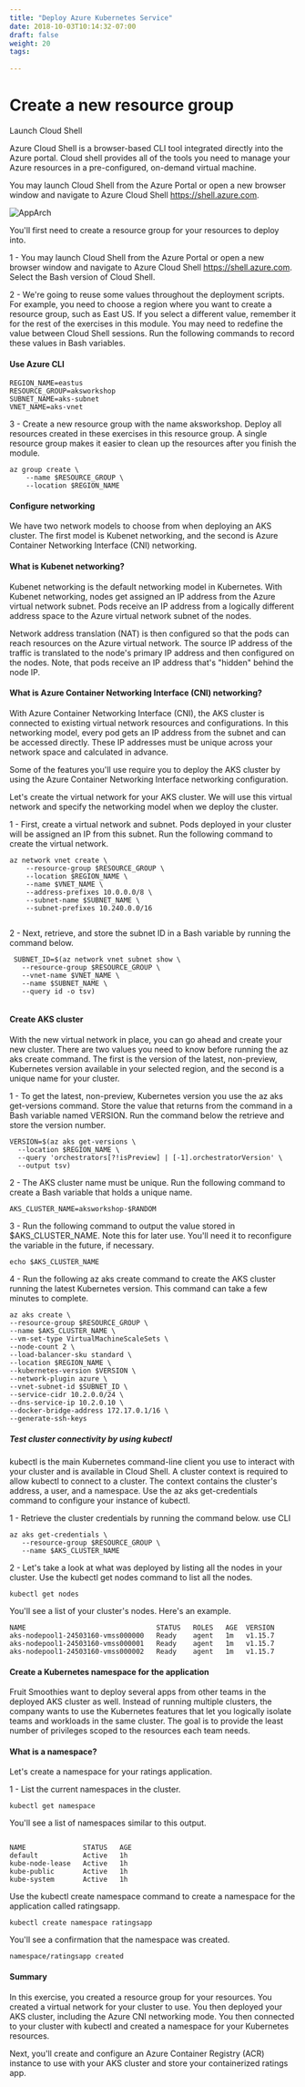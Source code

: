 ```yaml
---
title: "Deploy Azure Kubernetes Service"
date: 2018-10-03T10:14:32-07:00
draft: false
weight: 20
tags:
  
---
```


# Create a new resource group

Launch Cloud Shell

Azure Cloud Shell is a browser-based CLI tool integrated directly into the Azure portal. Cloud shell provides all of the tools you need to manage your Azure resources in a pre-configured, on-demand virtual machine.

You may launch Cloud Shell from the Azure Portal or open a new browser window and navigate to Azure Cloud Shell https://shell.azure.com.

![AppArch](/images/mfe/azure-cloud-shell.png?classes=border,shadow)

You'll first need to create a resource group for your resources to deploy into.

1 - You may launch Cloud Shell from the Azure Portal or open a new browser window and navigate to Azure Cloud Shell https://shell.azure.com.
 Select the Bash version of Cloud Shell.

2 - We're going to reuse some values throughout the deployment scripts. For example, you need to choose a region where you want to create a resource group, such as East US. If you select a different value, remember it for the rest of the exercises in this module. You may need to redefine the value between Cloud Shell sessions. Run the following commands to record these values in Bash variables.

#### Use Azure CLI
```
REGION_NAME=eastus
RESOURCE_GROUP=aksworkshop
SUBNET_NAME=aks-subnet
VNET_NAME=aks-vnet

```
3 - Create a new resource group with the name aksworkshop. Deploy all resources created in these exercises in this resource group. A single resource group makes it easier to clean up the resources after you finish the module.

```
az group create \
    --name $RESOURCE_GROUP \
    --location $REGION_NAME

```

#### Configure networking

We have two network models to choose from when deploying an AKS cluster. The first model is Kubenet networking, and the second is Azure Container Networking Interface (CNI) networking.

#### What is Kubenet networking?

Kubenet networking is the default networking model in Kubernetes. With Kubenet networking, nodes get assigned an IP address from the Azure virtual network subnet. Pods receive an IP address from a logically different address space to the Azure virtual network subnet of the nodes.

Network address translation (NAT) is then configured so that the pods can reach resources on the Azure virtual network. The source IP address of the traffic is translated to the node's primary IP address and then configured on the nodes. Note, that pods receive an IP address that's "hidden" behind the node IP.

#### What is Azure Container Networking Interface (CNI) networking?

With Azure Container Networking Interface (CNI), the AKS cluster is connected to existing virtual network resources and configurations. In this networking model, every pod gets an IP address from the subnet and can be accessed directly. These IP addresses must be unique across your network space and calculated in advance.

Some of the features you'll use require you to deploy the AKS cluster by using the Azure Container Networking Interface networking configuration.

Let's create the virtual network for your AKS cluster. We will use this virtual network and specify the networking model when we deploy the cluster.

1 - First, create a virtual network and subnet. Pods deployed in your cluster will be assigned an IP from this subnet. Run the following command to create the virtual network.

```
az network vnet create \
    --resource-group $RESOURCE_GROUP \
    --location $REGION_NAME \
    --name $VNET_NAME \
    --address-prefixes 10.0.0.0/8 \
    --subnet-name $SUBNET_NAME \
    --subnet-prefixes 10.240.0.0/16
    
 ```
 
 2 - Next, retrieve, and store the subnet ID in a Bash variable by running the command below.
 
 ```
  SUBNET_ID=$(az network vnet subnet show \
    --resource-group $RESOURCE_GROUP \
    --vnet-name $VNET_NAME \
    --name $SUBNET_NAME \
    --query id -o tsv)
   
  ```
  
#### Create AKS cluster
     
With the new virtual network in place, you can go ahead and create your new cluster. There are two values you need to know before running the az aks create command. The first is the version of the latest, non-preview, Kubernetes version available in your selected region, and the second is a unique name for your cluster.
 
 
 1 - To get the latest, non-preview, Kubernetes version you use the az aks get-versions command. Store the value that returns from the command in a Bash variable named VERSION. Run the command below the retrieve and store the version number.
 
  ```
  VERSION=$(az aks get-versions \
    --location $REGION_NAME \
    --query 'orchestrators[?!isPreview] | [-1].orchestratorVersion' \
    --output tsv)
   ```
 2 - The AKS cluster name must be unique. Run the following command to create a Bash variable that holds a unique name.
 
 
   ```
   AKS_CLUSTER_NAME=aksworkshop-$RANDOM
   
   ```
 3 - Run the following command to output the value stored in $AKS_CLUSTER_NAME. Note this for later use. You'll need it to reconfigure the variable in the future, if necessary.
 
 
  ```
 echo $AKS_CLUSTER_NAME
 
  ```
 
 4 - Run the following az aks create command to create the AKS cluster running the latest Kubernetes version. This command can take a few minutes to complete.
 
 
  ```
az aks create \
--resource-group $RESOURCE_GROUP \
--name $AKS_CLUSTER_NAME \
--vm-set-type VirtualMachineScaleSets \
--node-count 2 \
--load-balancer-sku standard \
--location $REGION_NAME \
--kubernetes-version $VERSION \
--network-plugin azure \
--vnet-subnet-id $SUBNET_ID \
--service-cidr 10.2.0.0/24 \
--dns-service-ip 10.2.0.10 \
--docker-bridge-address 172.17.0.1/16 \
--generate-ssh-keys

  ```
  
##### Test cluster connectivity by using kubectl
  
  kubectl is the main Kubernetes command-line client you use to interact with your cluster and is available in Cloud Shell. A cluster context is required to allow kubectl to connect to a cluster. The context contains the cluster's address, a user, and a namespace. Use the az aks get-credentials command to configure your instance of kubectl.
  
1 - Retrieve the cluster credentials by running the command below.
use CLI

 ```
az aks get-credentials \
    --resource-group $RESOURCE_GROUP \
    --name $AKS_CLUSTER_NAME
 ```
2 - Let's take a look at what was deployed by listing all the nodes in your cluster. Use the kubectl get nodes command to list all the nodes.

 ```
kubectl get nodes

 ```
 You'll see a list of your cluster's nodes. Here's an example.
 
  ```
  NAME                                STATUS   ROLES   AGE  VERSION
aks-nodepool1-24503160-vmss000000   Ready    agent   1m   v1.15.7
aks-nodepool1-24503160-vmss000001   Ready    agent   1m   v1.15.7
aks-nodepool1-24503160-vmss000002   Ready    agent   1m   v1.15.7
  ```
  
#### Create a Kubernetes namespace for the application

Fruit Smoothies want to deploy several apps from other teams in the deployed AKS cluster as well. Instead of running multiple clusters, the company wants to use the Kubernetes features that let you logically isolate teams and workloads in the same cluster. The goal is to provide the least number of privileges scoped to the resources each team needs.

#### What is a namespace?

Let's create a namespace for your ratings application.

1 - List the current namespaces in the cluster.

```
kubectl get namespace

```
You'll see a list of namespaces similar to this output.

```

NAME              STATUS   AGE
default           Active   1h
kube-node-lease   Active   1h
kube-public       Active   1h
kube-system       Active   1h

```

Use the kubectl create namespace command to create a namespace for the application called ratingsapp.

```
kubectl create namespace ratingsapp

```
You'll see a confirmation that the namespace was created.

```
namespace/ratingsapp created

```

#### Summary
In this exercise, you created a resource group for your resources. You created a virtual network for your cluster to use. You then deployed your AKS cluster, including the Azure CNI networking mode. You then connected to your cluster with kubectl and created a namespace for your Kubernetes resources.

Next, you'll create and configure an Azure Container Registry (ACR) instance to use with your AKS cluster and store your containerized ratings app.

